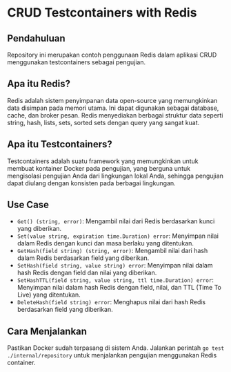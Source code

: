 # CRUD Testcontainers with Redis

## Pendahuluan

Repository ini merupakan contoh penggunaan Redis dalam aplikasi CRUD menggunakan testcontainers sebagai pengujian.

## Apa itu Redis?

Redis adalah sistem penyimpanan data open-source yang memungkinkan data disimpan pada memori utama. Ini dapat digunakan
sebagai database, cache, dan broker pesan. Redis menyediakan berbagai struktur data seperti string, hash, lists, sets,
sorted sets dengan query yang sangat kuat.

## Apa itu Testcontainers?

Testcontainers adalah suatu framework yang memungkinkan untuk membuat kontainer Docker pada pengujian, yang berguna
untuk mengisolasi pengujian Anda dari lingkungan lokal Anda, sehingga pengujian dapat diulang dengan konsisten pada
berbagai lingkungan.

## Use Case

- `Get() (string, error)`: Mengambil nilai dari Redis berdasarkan kunci yang diberikan.
- `Set(value string, expiration time.Duration) error`: Menyimpan nilai dalam Redis dengan kunci dan masa berlaku yang
  ditentukan.
- `GetHash(field string) (string, error)`: Mengambil nilai dari hash dalam Redis berdasarkan field yang diberikan.
- `SetHash(field string, value string) error`: Menyimpan nilai dalam hash Redis dengan field dan nilai yang diberikan.
- `SetHashTTL(field string, value string, ttl time.Duration) error`: Menyimpan nilai dalam hash Redis dengan field,
  nilai, dan TTL (Time To Live) yang ditentukan.
- `DeleteHash(field string) error`: Menghapus nilai dari hash Redis berdasarkan field yang diberikan.

## Cara Menjalankan

Pastikan Docker sudah terpasang di sistem Anda.
Jalankan perintah `go test ./internal/repository` untuk menjalankan pengujian menggunakan Redis container.